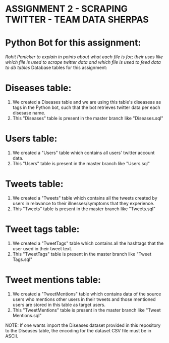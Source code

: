 # ASSIGNMENT 2 - SCRAPING TWITTER - TEAM DATA SHERPAS
# Python Bot for this assignment:
*Rohit Panicker to explain in points about what each file is for; their uses like which file is used to scrape twitter
data and which file is used to feed data to db tables*
Database tables for this assignment:
# Diseases table:
1. We created a Diseases table and we are using this table's diseaseas as tags in the Python bot, such that the bot retrieves twitter data per each disesase name.
2. This "Diseases" table is present in the master branch like "Diseases.sql"
# Users table:
1. We created a "Users" table which contains all users' twitter account data.
2. This "Users" table is present in the master branch like "Users.sql"
# Tweets table:
1. We created a "Tweets" table which contains all the tweets created by users in relavance to their illnesses/symptoms that they experience.
2. This "Tweets" table is present in the master branch like "Tweets.sql"
# Tweet tags table:
1. We created a "TweetTags" table which contains all the hashtags that the user used in their tweet text.
2. This "TweetTags" table is present in the master branch like "Tweet Tags.sql"
# Tweet mentions table:
1. We created a "TweetMentions" table which contains data of the source users who mentions other users in their tweets and those mentioned users
are stored in this table as target users.
2. This "TweetMentions" table is present in the master branch like "Tweet Mentions.sql"


NOTE: If one wants import the Diseases dataset provided in this repository to the Diseases table, the encoding for the dataset CSV file must be in ASCII.
